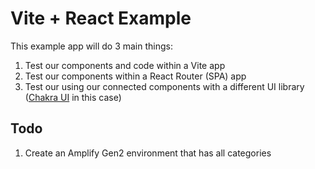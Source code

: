 # Vite + React Example

This example app will do 3 main things:

1. Test our components and code within a Vite app
2. Test our components within a React Router (SPA) app
3. Test our using our connected components with a different UI library ([Chakra UI](https://v2.chakra-ui.com/) in this case)

## Todo

1. Create an Amplify Gen2 environment that has all categories
